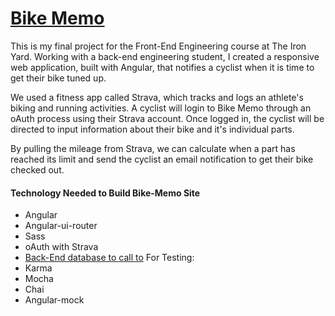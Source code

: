 # [Bike Memo](https://bike-memo.herokuapp.com)

This is my final project for the Front-End Engineering course at The Iron Yard. Working with a back-end engineering student, I created a responsive web application, built with Angular, that notifies a cyclist when it is time to get their bike tuned up.

We used a fitness app called Strava, which tracks and logs an athlete's biking and running activities. A cyclist will login to Bike Memo through an oAuth process using their Strava account. Once logged in, the cyclist will be directed to input information about their bike and it's individual parts.

By pulling the mileage from Strava, we can calculate when a part has reached its limit and send the cyclist an email notification to get their bike checked out.

#### Technology Needed to Build Bike-Memo Site
- Angular
- Angular-ui-router
- Sass
- oAuth with Strava
- [Back-End database to call to](https://github.com/Cycling-app/cycling-main)
For Testing:
- Karma
- Mocha
- Chai
- Angular-mock
